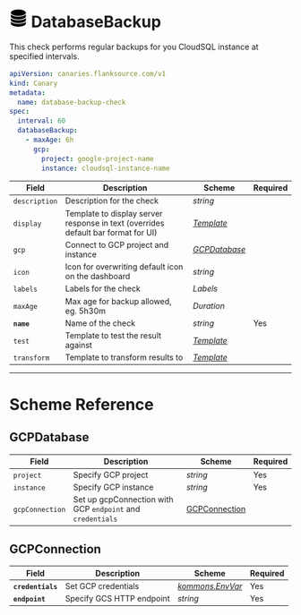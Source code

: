 # <img src='https://raw.githubusercontent.com/flanksource/flanksource-ui/main/src/icons/database2.svg' style='height: 32px'/> DatabaseBackup

This check performs regular backups for you CloudSQL instance at specified intervals.

```yaml
apiVersion: canaries.flanksource.com/v1
kind: Canary
metadata:
  name: database-backup-check
spec:
  interval: 60
  databaseBackup:
    - maxAge: 6h
      gcp:
        project: google-project-name
        instance: cloudsql-instance-name
```

| Field | Description | Scheme | Required |
| ----- | ----------- | ------ | -------- |
| `description` | Description for the check | *string* |  |
| `display` | Template to display server response in text (overrides default bar format for UI) | [*Template*](../concepts/templating.md) |  |
| `gcp` | Connect to GCP project and instance | [*GCPDatabase*](#gcpdatabase) |  |
| `icon` | Icon for overwriting default icon on the dashboard | *string* |  |
| `labels` | Labels for the check | *Labels* |  |
| `maxAge` | Max age for backup allowed, eg. 5h30m | *Duration* |  |
| **`name`** | Name of the check | *string* | Yes |
| `test` | Template to test the result against | [*Template*](../concepts/templating.md) |  |
| `transform` | Template to transform results to | [*Template*](../concepts/templating.md) |  |

---

# Scheme Reference

## GCPDatabase

| Field | Description | Scheme | Required |
| ----- | ----------- | ------ | -------- |
| `project` | Specify GCP project | *string* | Yes |
| `instance` | Specify GCP instance | *string* | Yes |
| `gcpConnection` | Set up gcpConnection with GCP `endpoint` and `credentials` | [GCPConnection](#gcpconnection) |

## GCPConnection

| Field | Description | Scheme | Required |
| ----- | ----------- | ------ | -------- |
| **`credentials`** | Set GCP credentials | [*kommons.EnvVar*](https://pkg.go.dev/github.com/flanksource/kommons#EnvVar) | Yes |
| **`endpoint`** | Specify GCS HTTP endpoint | *string* | Yes |
